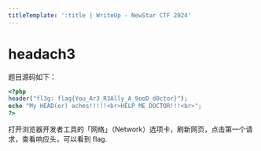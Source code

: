 ```yaml
---
titleTemplate: ':title | WriteUp - NewStar CTF 2024'
---
```


# headach3

题目源码如下：

```php
<?php
header("fl3g: flag{You_Ar3_R3Ally_A_9ooD_d0ctor}");
echo "My HEAD(er) aches!!!!!<br>HELP ME DOCTOR!!!<br>";
?>
```

打开浏览器开发者工具的「网络」（Network）选项卡，刷新网页，点击第一个请求，查看响应头，可以看到 flag.
